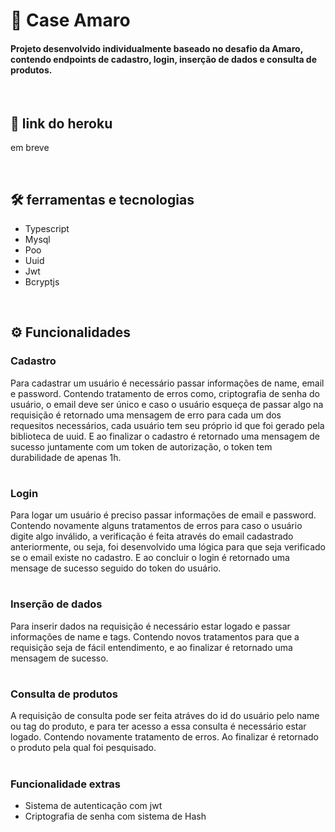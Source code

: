 # 🛒 Case Amaro

<h4>Projeto desenvolvido individualmente baseado no desafio da Amaro, contendo endpoints de cadastro, login, inserção de dados e consulta de produtos.</h4>

<br/>

## 📌 link do heroku

em breve

<br/>

## 🛠 ferramentas e tecnologias

* Typescript
* Mysql
* Poo
* Uuid
* Jwt
* Bcryptjs

<br/>

## ⚙️ Funcionalidades

### Cadastro

Para cadastrar um usuário é necessário passar informações de name, email e password. Contendo tratamento de erros como, criptografia de senha do usuário, o email deve
ser único e caso o usuário esqueça de passar algo na requisição é retornado uma mensagem de erro para cada um dos requesitos necessários, cada usuário tem seu próprio id
que foi gerado pela biblioteca de uuid. E ao finalizar o cadastro é retornado uma mensagem de sucesso juntamente com um token de autorização, o token tem durabilidade de
apenas 1h.


#

### Login

Para logar um usuário é preciso passar informações de email e password. Contendo novamente alguns tratamentos de erros para caso o usuário digite algo inválido, a verificação
é feita através do email cadastrado anteriormente, ou seja, foi desenvolvido uma lógica para que seja verificado se o email existe no cadastro. E ao concluir o login é retornado
uma mensage de sucesso seguido do token do usuário.


#


### Inserção de dados

 Para inserir dados na requisição é necessário estar logado e passar informações de name e tags. Contendo novos tratamentos para que a requisição seja de fácil entendimento,
 e ao finalizar é retornado uma mensagem de sucesso.
 
 #
 
 ### Consulta de produtos
 
  A requisição de consulta pode ser feita atráves do id do usuário pelo name ou tag do produto, e para ter acesso a essa consulta é necessário estar logado. Contendo novamente
  tratamento de erros. Ao finalizar é retornado o produto pela qual foi pesquisado.
  
  #
  
  ### Funcionalidade extras

 * Sistema de autenticação com jwt
 * Criptografia de senha com sistema de Hash
 
